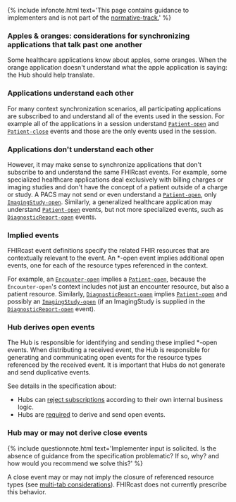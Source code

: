 {% include infonote.html text='This page contains guidance to implementers and is not part of the <a href="2_Specification.html">normative-track.</a>' %}


### Apples & oranges: considerations for synchronizing applications that talk past one another

Some healthcare applications know about apples, some oranges. When the orange application doesn't understand what the apple application is saying: the Hub should help translate.

### Applications understand each other
For many context synchronization scenarios, all participating applications are subscribed to and understand all of the events used in the session. For example all of the applications in a session understand [`Patient-open`](3-3-1-Patient-open.html) and [`Patient-close`](3-3-2-Patient-close.html) events and those are the only events used in the session.

### Applications don't understand each other
However, it may make sense to synchronize applications that don't subscribe to and understand the same FHIRcast events. For example, some specialized healthcare applications deal exclusively with billing charges or imaging studies and don't have the concept of a patient outside of a charge or study. A PACS may not send or even understand a [`Patient-open`](3-3-1-Patient-open.html), only [`ImagingStudy-open`](3-5-1-ImagingStudy-open.html). Similarly, a generalized healthcare application may understand [`Patient-open`](3-3-1-Patient-open.html) events, but not more specialized events, such as [`DiagnosticReport-open`](3-6-1-DiagnosticReport-open.html) events. 

### Implied events

FHIRcast event definitions specify the related FHIR resources that are contextually relevant to the event. An *-open event implies additional open events, one for each of the resource types referenced in the context. 

For example, an [`Encounter-open`](3-4-1-Encounter-open.html) implies a [`Patient-open`](3-3-1-Patient-open.html), because the `Encounter-open`'s context includes not just an encounter resource, but also a patient resource. Similarly, [`DiagnosticReport-open`](3-6-1-DiagnosticReport-open.html) implies [`Patient-open`](3-3-1-Patient-open.html) and possibly an [`ImagingStudy-open`](3-5-1-ImagingStudy-open.html) (if an ImagingStudy is supplied in the [`DiagnosticReport-open`](3-6-1-DiagnosticReport-open.html) event).

### Hub derives open events

The Hub is responsible for identifying and sending these implied *-open events. When distributing a received event, the Hub is responsible for generating and communicating open events for the resource types referenced by the received event. It is important that Hubs do not generate and send duplicative events. 


See details in the specification about:
* Hubs can [reject subscriptions](2-4-Subscribing.html#subscription-response) according to their own internal business logic.
* Hubs are [required](2-5-ReceiveEventNotification.html#hub-generated-open-events) to derive and send open events. 

### Hub may or may not derive close events

{% include questionnote.html text='Implementer input is solicited. Is the absence of guidance from the specification problematic? If so, why? and how would you recommend we solve this?' %}

A close event may or may not imply the closure of referenced resource types (see [multi-tab considerations](4-2-2-multitab-considerations.html)). FHIRcast does not currently prescribe this behavior. 

